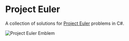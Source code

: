 # Project Euler
A collection of solutions for [Project Euler](https://projecteuler.net/) problems in C#.

![Project Euler Emblem](https://projecteuler.net/profile/m.moritz.png)
